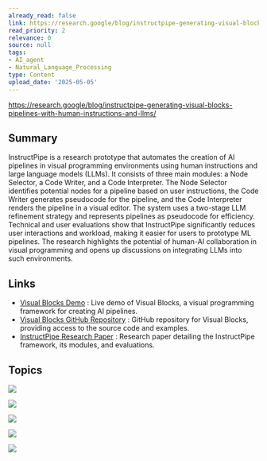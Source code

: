 ```yaml
---
already_read: false
link: https://research.google/blog/instructpipe-generating-visual-blocks-pipelines-with-human-instructions-and-llms/
read_priority: 2
relevance: 0
source: null
tags:
- AI_agent
- Natural_Language_Processing
type: Content
upload_date: '2025-05-05'
---
```


https://research.google/blog/instructpipe-generating-visual-blocks-pipelines-with-human-instructions-and-llms/
## Summary

InstructPipe is a research prototype that automates the creation of AI pipelines in visual programming environments using human instructions and large language models (LLMs). It consists of three main modules: a Node Selector, a Code Writer, and a Code Interpreter. The Node Selector identifies potential nodes for a pipeline based on user instructions, the Code Writer generates pseudocode for the pipeline, and the Code Interpreter renders the pipeline in a visual editor. The system uses a two-stage LLM refinement strategy and represents pipelines as pseudocode for efficiency. Technical and user evaluations show that InstructPipe significantly reduces user interactions and workload, making it easier for users to prototype ML pipelines. The research highlights the potential of human-AI collaboration in visual programming and opens up discussions on integrating LLMs into such environments.
## Links

- [Visual Blocks Demo](https://visualblocks.withgoogle.com/#/demo) : Live demo of Visual Blocks, a visual programming framework for creating AI pipelines.
- [Visual Blocks GitHub Repository](https://github.com/google/visualblocks) : GitHub repository for Visual Blocks, providing access to the source code and examples.
- [InstructPipe Research Paper](https://research.google/pubs/instructpipe-building-visual-programming-pipelines-with-human-instructions/) : Research paper detailing the InstructPipe framework, its modules, and evaluations.

## Topics

![](topics/Concept/Visual%20Programming)

![](topics/Concept/Visual%20Blocks%20for%20ML)

![](topics/Concept/InstructPipe)

![](topics/Concept/Pseudocode)

![](topics/Concept/Directed%20Acyclic%20Graph%20DAG)